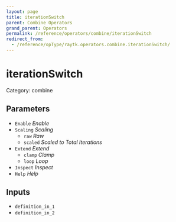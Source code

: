 ```yaml
---
layout: page
title: iterationSwitch
parent: Combine Operators
grand_parent: Operators
permalink: /reference/operators/combine/iterationSwitch
redirect_from:
  - /reference/opType/raytk.operators.combine.iterationSwitch/
---
```


# iterationSwitch

Category: combine



## Parameters

* `Enable` *Enable*
* `Scaling` *Scaling*
  * `raw` *Raw*
  * `scaled` *Scaled to Total Iterations*
* `Extend` *Extend*
  * `clamp` *Clamp*
  * `loop` *Loop*
* `Inspect` *Inspect*
* `Help` *Help*

## Inputs

* `definition_in_1`
* `definition_in_2`